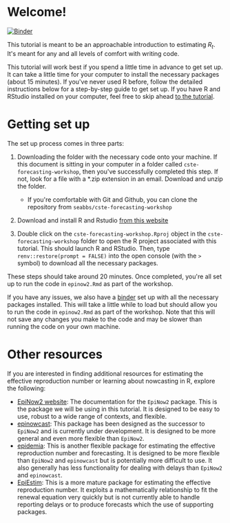 # Welcome!

[![Binder](https://mybinder.org/badge_logo.svg)](https://mybinder.org/v2/gh/seabbs/cste-forecasting-workshop/main?urlpath=rstudio)

This tutorial is meant to be an approachable introduction to estimating $R_t$.
It's meant for any and all levels of comfort with writing code.

This tutorial will work best if you spend a little time in advance to get set up.
It can take a little time for your computer to install the necessary packages (about 15 minutes).
If you've never used R before, follow the detailed instructions below for a
step-by-step guide to get set up.
If you have R and RStudio installed on your computer, feel free to skip ahead
[to the tutorial](https://samabbott.co.uk/cste-forecasting-workshop/epinow2.html).

# Getting set up

The set up process comes in three parts:

1. Downloading the folder with the necessary code onto your machine. If this
document is sitting in your computer in a folder called `cste-forecasting-workshop`,
then you've successfully completed this step. If not, look for a file with a *.zip
extension in an email. Download and unzip the folder.
    - If you're comfortable with Git and Github, you can clone the repository
  from `seabbs/cste-forecasting-workshop`

2. Download and install R and Rstudio [from this website](https://posit.co/download/rstudio-desktop/)

3. Double click on the `cste-forecasting-workshop.Rproj` object in the 
`cste-forecasting-workshop` folder to open the R project associated with this
tutorial. This should launch R and RStudio. Then, type 
`renv::restore(prompt = FALSE)` into the open console (with the `>` symbol) to
download all the necessary packages.

These steps should take around 20 minutes. Once completed, you're all set up to
run the code in `epinow2.Rmd` as part of the workshop.

If you have any issues, we also have a [binder](https://mybinder.org/v2/gh/seabbs/cste-forecasting-workshop/main?urlpath=rstudio) set up with all the necessary packages installed. This will take a little while to load but should allow you to run the code in `epinow2.Rmd` as part of the workshop. Note that this will not save any changes you make to the code and may be slower than running the code on your own machine.

# Other resources

If you are interested in finding additional resources for estimating the effective reproduction number or learning about nowcasting in R, explore the following:

- [EpiNow2 website](https://epiforecasts.io/EpiNow2/dev): The documentation for the `EpiNow2` package. This is the package we will be using in this tutorial. It is designed to be easy to use, robust to a wide range of contexts, and flexible.
- [epinowcast](https://package.epinowcast.org): This package has been designed as the successor to `EpiNow2` and is currently under development. It is designed to be more general and even more flexible than `EpiNow2`.
- [epidemia](https://imperialcollegelondon.github.io/epidemia/index.html): This is another flexible package for estimating the effective reproduction number and forecasting. It is designed to be more flexible than `EpiNow2` and `epinowcast` but is potentially more difficult to use. It also generally has less functionality for dealing with delays than `EpiNow2` and `epinowcast`.
- [EpiEstim](https://cran.r-project.org/web/packages/EpiEstim/index.html): This is a more mature package for estimating the effective reproduction number. It exploits a mathematically relationship to fit the renewal equation very quickly but is not currently able to handle reporting delays or to produce forecasts which the use of supporting packages.

